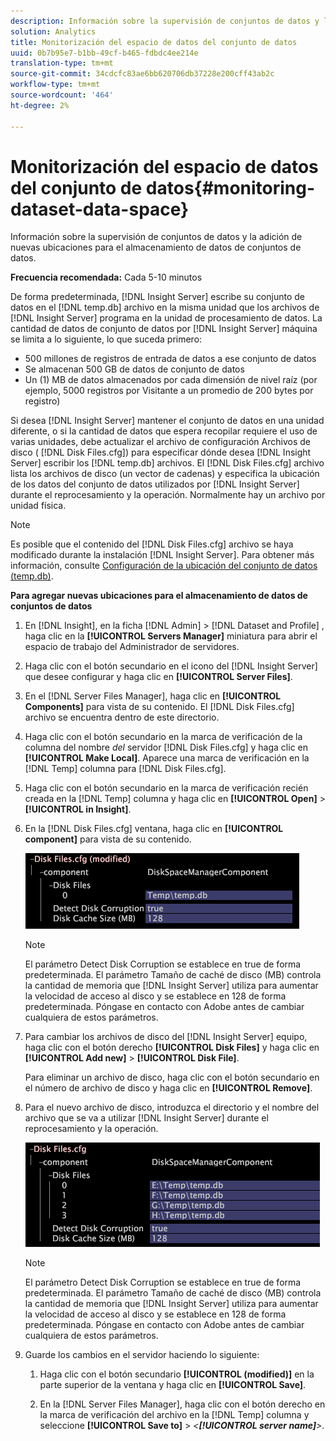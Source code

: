 ```yaml
---
description: Información sobre la supervisión de conjuntos de datos y la adición de nuevas ubicaciones para el almacenamiento de datos de conjuntos de datos.
solution: Analytics
title: Monitorización del espacio de datos del conjunto de datos
uuid: 0b7b95e7-b1bb-49cf-b465-fdbdc4ee214e
translation-type: tm+mt
source-git-commit: 34cdcfc83ae6bb620706db37228e200cff43ab2c
workflow-type: tm+mt
source-wordcount: '464'
ht-degree: 2%

---
```



# Monitorización del espacio de datos del conjunto de datos{#monitoring-dataset-data-space}

Información sobre la supervisión de conjuntos de datos y la adición de nuevas ubicaciones para el almacenamiento de datos de conjuntos de datos.

**Frecuencia recomendada:** Cada 5-10 minutos

De forma predeterminada, [!DNL Insight Server] escribe su conjunto de datos en el [!DNL temp.db] archivo en la misma unidad que los archivos de [!DNL Insight Server] programa en la unidad de procesamiento de datos. La cantidad de datos de conjunto de datos por [!DNL Insight Server] máquina se limita a lo siguiente, lo que suceda primero:

* 500 millones de registros de entrada de datos a ese conjunto de datos
* Se almacenan 500 GB de datos de conjunto de datos
* Un (1) MB de datos almacenados por cada dimensión de nivel raíz (por ejemplo, 5000 registros por Visitante a un promedio de 200 bytes por registro)

Si desea [!DNL Insight Server] mantener el conjunto de datos en una unidad diferente, o si la cantidad de datos que espera recopilar requiere el uso de varias unidades, debe actualizar el archivo de configuración Archivos de disco ( [!DNL Disk Files.cfg]) para especificar dónde desea [!DNL Insight Server] escribir los [!DNL temp.db] archivos. El [!DNL Disk Files.cfg] archivo lista los archivos de disco (un vector de cadenas) y especifica la ubicación de los datos del conjunto de datos utilizados por [!DNL Insight Server] durante el reprocesamiento y la operación. Normalmente hay un archivo por unidad física.

>[!NOTE]
>
>Es posible que el contenido del [!DNL Disk Files.cfg] archivo se haya modificado durante la instalación [!DNL Insight Server]. Para obtener más información, consulte [Configuración de la ubicación del conjunto de datos (temp.db)](../../../../home/c-inst-svr/c-install-ins-svr/t-install-proc-inst-svr-dpu/t-cfg-loc-dtst.md#task-f645eefecb154e679acbb480a07c1f0e).

**Para agregar nuevas ubicaciones para el almacenamiento de datos de conjuntos de datos**

1. En [!DNL Insight], en la ficha [!DNL Admin] > [!DNL Dataset and Profile] , haga clic en la **[!UICONTROL Servers Manager]** miniatura para abrir el espacio de trabajo del Administrador de servidores.
1. Haga clic con el botón secundario en el icono del [!DNL Insight Server] que desee configurar y haga clic en **[!UICONTROL Server Files]**.
1. En el [!DNL Server Files Manager], haga clic en **[!UICONTROL Components]** para vista de su contenido. El [!DNL Disk Files.cfg] archivo se encuentra dentro de este directorio.
1. Haga clic con el botón secundario en la marca de verificación de la columna del nombre *del* servidor [!DNL Disk Files.cfg] y haga clic en **[!UICONTROL Make Local]**. Aparece una marca de verificación en la [!DNL Temp] columna para [!DNL Disk Files.cfg].
1. Haga clic con el botón secundario en la marca de verificación recién creada en la [!DNL Temp] columna y haga clic en **[!UICONTROL Open]** > **[!UICONTROL in Insight]**.
1. En la [!DNL Disk Files.cfg] ventana, haga clic en **[!UICONTROL component]** para vista de su contenido.

   ![Información sobre los pasos](assets/cfg_diskfiles_examplevalues.png)

   >[!NOTE]
   >
   >El parámetro Detect Disk Corruption se establece en true de forma predeterminada. El parámetro Tamaño de caché de disco (MB) controla la cantidad de memoria que [!DNL Insight Server] utiliza para aumentar la velocidad de acceso al disco y se establece en 128 de forma predeterminada. Póngase en contacto con Adobe antes de cambiar cualquiera de estos parámetros.

1. Para cambiar los archivos de disco del [!DNL Insight Server] equipo, haga clic con el botón derecho **[!UICONTROL Disk Files]** y haga clic en **[!UICONTROL Add new]** > **[!UICONTROL Disk File]**.

   Para eliminar un archivo de disco, haga clic con el botón secundario en el número de archivo de disco y haga clic en **[!UICONTROL Remove]**.

1. Para el nuevo archivo de disco, introduzca el directorio y el nombre del archivo que se va a utilizar [!DNL Insight Server] durante el reprocesamiento y la operación.

   ![Información sobre los pasos](assets/cfg_diskfiles_exampleNewValues.png)

   >[!NOTE]
   >
   >El parámetro Detect Disk Corruption se establece en true de forma predeterminada. El parámetro Tamaño de caché de disco (MB) controla la cantidad de memoria que [!DNL Insight Server] utiliza para aumentar la velocidad de acceso al disco y se establece en 128 de forma predeterminada. Póngase en contacto con Adobe antes de cambiar cualquiera de estos parámetros.

1. Guarde los cambios en el servidor haciendo lo siguiente:

   1. Haga clic con el botón secundario **[!UICONTROL (modified)]** en la parte superior de la ventana y haga clic en **[!UICONTROL Save]**.

   1. En la [!DNL Server Files Manager], haga clic con el botón derecho en la marca de verificación del archivo en la [!DNL Temp] columna y seleccione **[!UICONTROL Save to]** > *&lt;**[!UICONTROL server name]**>*.

